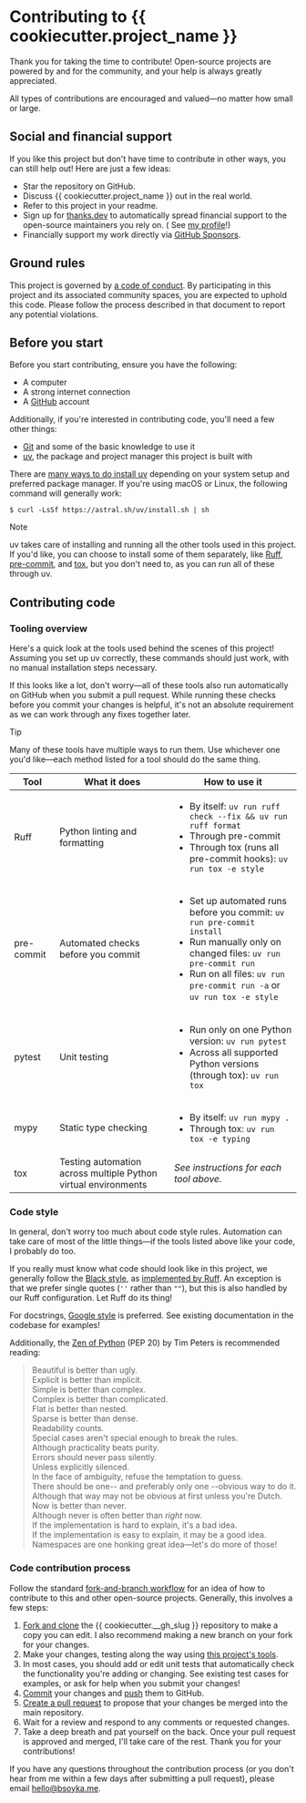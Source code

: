 # Contributing to {{ cookiecutter.project_name }}

Thank you for taking the time to contribute! Open-source projects are powered by and for
the community, and your help is always greatly appreciated.

All types of contributions are encouraged and valued—no matter how small or large.

## Social and financial support

If you like this project but don't have time to contribute in other ways, you can still
help out! Here are just a few ideas:

- Star the repository on GitHub.
- Discuss {{ cookiecutter.project_name }} out in the real world.
- Refer to this project in your readme.
- Sign up for [thanks.dev](https://thanks.dev/home) to automatically spread financial
  support to the open-source maintainers you rely on. (
  See [my profile](https://thanks.dev/u/gh/bsoyka)!)
- Financially support my work directly
  via [GitHub Sponsors](https://github.com/sponsors/bsoyka).

## Ground rules

This project is governed
by [a code of conduct](https://github.com/bsoyka/policy/blob/main/code-of-conduct.md).
By participating in this project and its associated community spaces, you are expected
to uphold this code. Please follow the process described in that document to report any
potential violations.

## Before you start

Before you start contributing, ensure you have the following:

- A computer
- A strong internet connection
- A [GitHub](https://github.com/) account

Additionally, if you're interested in contributing code, you'll need a few other things:

- [Git](https://git-scm.com/) and some of the basic knowledge to use it
- [uv](https://docs.astral.sh/uv/), the package and project manager this project is
  built with

There
are [many ways to do install uv](https://docs.astral.sh/uv/getting-started/installation/)
depending on your system setup and preferred package manager. If you're using macOS or
Linux, the following command will generally work:

```shell
$ curl -LsSf https://astral.sh/uv/install.sh | sh
```

> [!NOTE]
> uv takes care of installing and running all the other tools used in this project. If
> you'd like, you can choose to install some of them separately,
> like [Ruff](https://docs.astral.sh/ruff/), [pre-commit](https://pre-commit.ci/),
> and [tox](https://tox.wiki/en/latest/config.html), but you don't need to, as you can
> run
> all of these through uv.

## Contributing code

[//]: # (TODO)

### Tooling overview

Here's a quick look at the tools used behind the scenes of this project! Assuming you
set up uv correctly, these commands should just work, with no manual installation steps
necessary.

If this looks like a lot, don't worry—all of these tools also run automatically on
GitHub when you submit a pull request. While running these checks before you commit your
changes is helpful, it's not an absolute requirement as we can work through any fixes
together later.

> [!TIP]
> Many of these tools have multiple ways to run them. Use whichever one you'd like—each
> method listed for a tool should do the same thing.

| Tool       | What it does                                                   | How to use it                                                                                                                                                                                                                              |
|------------|----------------------------------------------------------------|--------------------------------------------------------------------------------------------------------------------------------------------------------------------------------------------------------------------------------------------|
| Ruff       | Python linting and formatting                                  | <ul><li>By itself: `uv run ruff check --fix && uv run ruff format`</li> <li>Through pre-commit</li> <li>Through tox (runs all pre-commit hooks): `uv run tox -e style`</li></ul>                                                           |
| pre-commit | Automated checks before you commit                             | <ul><li>Set up automated runs before you commit: `uv run pre-commit install`</li> <li>Run manually only on changed files: `uv run pre-commit run`</li> <li>Run on all files: `uv run pre-commit run -a` or `uv run tox -e style`</li></ul> |
| pytest     | Unit testing                                                   | <ul><li>Run only on one Python version: `uv run pytest`</li> <li>Across all supported Python versions (through tox): `uv run tox`</li></ul>                                                                                                |
| mypy       | Static type checking                                           | <ul><li>By itself: `uv run mypy .`</li> <li>Through tox: `uv run tox -e typing`</li></ul>                                                                                                                                                  |
| tox        | Testing automation across multiple Python virtual environments | *See instructions for each tool above.*                                                                                                                                                                                                    |

### Code style

In general, don't worry too much about code style rules. Automation can take care of
most of the little things—if the tools listed above like your code, I probably do too.

If you really must know what code should look like in this project, we generally follow
the [Black style](https://black.readthedocs.io/en/stable/the_black_code_style/current_style.html),
as [implemented by Ruff](https://docs.astral.sh/ruff/formatter/#philosophy). An
exception is that we prefer single quotes (`''` rather than `""`), but this is also
handled by our Ruff configuration. Let Ruff do its thing!

For
docstrings, [Google style](https://sphinxcontrib-napoleon.readthedocs.io/en/latest/example_google.html)
is preferred. See existing documentation in the codebase for examples!

Additionally, the [Zen of Python](https://peps.python.org/pep-0020/) (PEP 20) by Tim
Peters is recommended reading:
> Beautiful is better than ugly.  
> Explicit is better than implicit.  
> Simple is better than complex.  
> Complex is better than complicated.  
> Flat is better than nested.  
> Sparse is better than dense.  
> Readability counts.  
> Special cases aren't special enough to break the rules.  
> Although practicality beats purity.  
> Errors should never pass silently.  
> Unless explicitly silenced.  
> In the face of ambiguity, refuse the temptation to guess.  
> There should be one-- and preferably only one --obvious way to do it.  
> Although that way may not be obvious at first unless you're Dutch.  
> Now is better than never.  
> Although never is often better than *right* now.  
> If the implementation is hard to explain, it's a bad idea.  
> If the implementation is easy to explain, it may be a good idea.  
> Namespaces are one honking great idea—let's do more of those!

### Code contribution process

Follow the
standard [fork-and-branch workflow](https://blog.scottlowe.org/2015/01/27/using-fork-branch-git-workflow/)
for an idea of how to contribute to this and other open-source projects. Generally, this
involves a few steps:

1. [Fork and clone](https://docs.github.com/en/pull-requests/collaborating-with-pull-requests/working-with-forks/fork-a-repo)
   the {{ cookiecutter.__gh_slug }} repository to make a copy you can edit. I also
   recommend making a new branch on your fork for your changes.
2. Make your changes, testing along the way
   using [this project's tools](#tooling-overview).
3. In most cases, you should add or edit unit tests that automatically check the
   functionality you're adding or changing. See existing test cases for examples, or ask
   for help when you submit your changes!
4. [Commit](https://training.github.com/downloads/github-git-cheat-sheet/#make-changes)
   your changes
   and [push](https://training.github.com/downloads/github-git-cheat-sheet/#synchronize-changes)
   them to GitHub.
5. [Create a pull request](https://docs.github.com/en/pull-requests/collaborating-with-pull-requests/proposing-changes-to-your-work-with-pull-requests/creating-a-pull-request)
   to propose that your changes be merged into the main repository.
6. Wait for a review and respond to any comments or requested changes.
7. Take a deep breath and pat yourself on the back. Once your pull request is approved
   and merged, I'll take care of the rest. Thank you for your contributions!

If you have any questions throughout the contribution process (or you don't hear from me
within a few days after submitting a pull request), please email hello@bsoyka.me.
